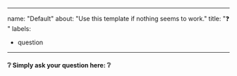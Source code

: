 ----
name: "Default"
about: "Use this template if nothing seems to work."
title: ":question: "
labels:
  - question
----

#### :grey_question: Simply ask your question here: :grey_question:

<!-- Take your time an think about your problem.... -->
